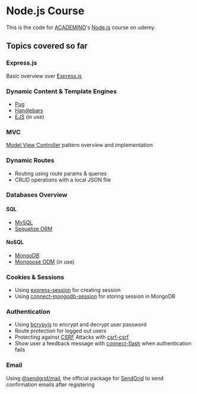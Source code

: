 # Node.js Course

This is the code for [ACADEMIND](https://academind.com/)'s [Node.js](https://www.udemy.com/course/nodejs-the-complete-guide/) course on udemy.

## Topics covered so far

### Express.js

Basic overview over [Express.js](https://expressjs.com/)

### Dynamic Content & Template Engines

- [Pug](https://pugjs.org/api/getting-started.html)
- [Handlebars](https://handlebarsjs.com/)
- [EJS](https://ejs.co/) (in use)

### MVC

[Model View Controller](https://en.wikipedia.org/wiki/Model%E2%80%93view%E2%80%93controller) pattern overview and implementation

### Dynamic Routes

- Routing using route params & queries
- CRUD operations with a local JSON file

### Databases Overview

#### SQL

- [MySQL](https://www.mysql.com/)
- [Sequelize ORM](https://sequelize.org/)

#### NoSQL

- [MongoDB](https://www.mongodb.com/)
- [Mongoose ODM](https://mongoosejs.com/) (in use)

### Cookies & Sessions

- Using [express-session](https://www.npmjs.com/package/express-session) for creating session
- Using [connect-mongodb-session](https://www.npmjs.com/package/connect-mongodb-session) for storing session in MongoDB

### Authentication

- Using [bcrypyjs](https://www.npmjs.com/package/bcryptjs) to encrypt and decrypt user password
- Route protection for logged out users
- Protecting against [CSRF](https://en.wikipedia.org/wiki/Cross-site_request_forgery) Attacks with [csrf-csrf](https://www.npmjs.com/package/csrf-csrf)
- Show user a feedback message with [connect-flash](https://www.npmjs.com/package/connect-flash) when authentication fails

### Email

Using [@sendgrid/mail](https://www.npmjs.com/package/@sendgrid/mail), the official package for [SendGrid](https://sendgrid.com/en-us) to send confirmation emails after registering

